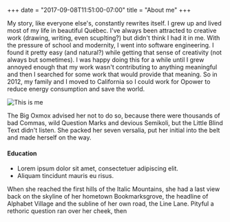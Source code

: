 +++
date = "2017-09-08T11:51:00-07:00"
title = "About me"
+++

My story, like everyone else's, constantly rewrites itself. I grew up and lived most of my life in beautiful Québec. I've always been attracted to creative work (drawing, writing, even scuplting?) but didn't think I had it in me. With the pressure of school and modernity, I went into software engineering. I found it pretty easy (and natural?) while getting that sense of creativity (not always but sometimes). I was happy doing this for a while until I grew annoyed enough that my work wasn't contributing to anything meaningful and then I searched for some work that would provide that meaning. So in 2012, my family and I moved to California so I could work for Opower to reduce energy consumption and save the world.
 
![This is me](https://farm4.staticflickr.com/3233/3096539427_44d8718f01_b_d.jpg)

The Big Oxmox advised her not to do so, because there were thousands of bad Commas, wild Question Marks and devious Semikoli, but the Little Blind Text didn't listen. She packed her seven versalia, put her initial into the belt and made herself on the way.

#### Education

* Lorem ipsum dolor sit amet, consectetuer adipiscing elit.
* Aliquam tincidunt mauris eu risus.

When she reached the first hills of the Italic Mountains, she had a last view back on the skyline of her hometown Bookmarksgrove, the headline of Alphabet Village and the subline of her own road, the Line Lane. Pityful a rethoric question ran over her cheek, then
